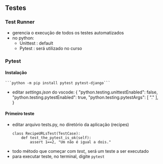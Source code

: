 ## Testes

### Test Runner

- gerencia o execução de todos os testes automatizados
- no python:
  - Unittest : default
  - Pytest : será utilizado no curso

### Pytest

#### Instalação
    ```python -m pip install pytest pytest-django```

- editar *settings.json* do vscode:
    {
        "python.testing.unittestEnabled": false,
        "python.testing.pytestEnabled": true,
        "python.testing.pytestArgs": [
            "."
        ],
    }
    
#### Primeiro teste

- editar arquivo tests.py, no diretório da aplicação (recipes)
    ```
    class RecipeURLsTest(TestCase):
        def test_the_pytest_is_ok(self):
            assert 1==2, "Um não é igual a dois."
    ```
- todo método que começar com *test_* será um teste a ser executado
- para executar teste, no terminal, digite ```pytest```
  


